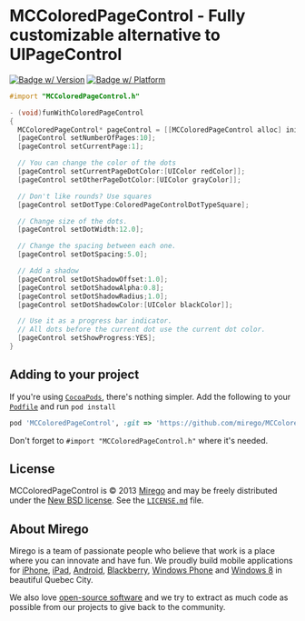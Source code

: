 # MCColoredPageControl - Fully customizable alternative to UIPageControl
[![Badge w/ Version](https://cocoapod-badges.herokuapp.com/v/MCColoredPageControl/badge.png)](https://cocoadocs.org/docsets/MCColoredPageControl)
[![Badge w/ Platform](https://cocoapod-badges.herokuapp.com/p/MCColoredPageControl/badge.png)](https://cocoadocs.org/docsets/MCColoredPageControl)

```objective-c
#import "MCColoredPageControl.h"

- (void)funWithColoredPageControl
{
  MCColoredPageControl* pageControl = [[MCColoredPageControl alloc] initWithFrame:CGRectZero];
  [pageControl setNumberOfPages:10];
  [pageControl setCurrentPage:1];

  // You can change the color of the dots
  [pageControl setCurrentPageDotColor:[UIColor redColor]];
  [pageControl setOtherPageDotColor:[UIColor grayColor]];

  // Don't like rounds? Use squares
  [pageControl setDotType:ColoredPageControlDotTypeSquare];

  // Change size of the dots.
  [pageControl setDotWidth:12.0];

  // Change the spacing between each one.
  [pageControl setDotSpacing:5.0];

  // Add a shadow
  [pageControl setDotShadowOffset:1.0];
  [pageControl setDotShadowAlpha:0.8];
  [pageControl setDotShadowRadius;1.0];
  [pageControl setDotShadowColor:[UIColor blackColor]];

  // Use it as a progress bar indicator.
  // All dots before the current dot use the current dot color.
  [pageControl setShowProgress:YES];
}
```

## Adding to your project

If you're using [`CocoaPods`](http://cocoapods.org/), there's nothing simpler.
Add the following to your [`Podfile`](http://docs.cocoapods.org/podfile.html)
and run `pod install`

```ruby
pod 'MCColoredPageControl', :git => 'https://github.com/mirego/MCColoredPageControl.git'
```

Don't forget to `#import "MCColoredPageControl.h"` where it's needed.


## License

MCColoredPageControl is © 2013 [Mirego](http://www.mirego.com) and may be freely
distributed under the [New BSD license](http://opensource.org/licenses/BSD-3-Clause).
See the [`LICENSE.md`](https://github.com/mirego/MCColoredPageControl/blob/master/LICENSE.md) file.

## About Mirego

Mirego is a team of passionate people who believe that work is a place where you can innovate and have fun. We proudly build mobile applications for [iPhone](http://mirego.com/en/iphone-app-development/ "iPhone application development"), [iPad](http://mirego.com/en/ipad-app-development/ "iPad application development"), [Android](http://mirego.com/en/android-app-development/ "Android application development"), [Blackberry](http://mirego.com/en/blackberry-app-development/ "Blackberry application development"), [Windows Phone](http://mirego.com/en/windows-phone-app-development/ "Windows Phone application development") and [Windows 8](http://mirego.com/en/windows-8-app-development/ "Windows 8 application development") in beautiful Quebec City.

We also love [open-source software](http://open.mirego.com/) and we try to extract as much code as possible from our projects to give back to the community.

